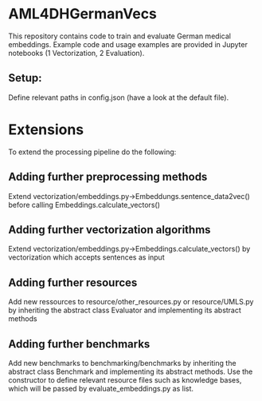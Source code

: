 # AML4DHGermanVecs
This repository contains code to train and evaluate German medical embeddings.
Example code and usage examples are provided in Jupyter notebooks (1 Vectorization, 2 Evaluation).

## Setup:
Define relevant paths in config.json (have a look at the default file).


# Extensions
To extend the processing pipeline do the following:

## Adding further preprocessing methods
Extend vectorization/embeddings.py->Embeddungs.sentence_data2vec() before calling Embeddings.calculate_vectors()

## Adding further vectorization algorithms
Extend vectorization/embeddings.py->Embeddings.calculate_vectors() by vectorization which accepts sentences as input

## Adding further resources
Add new ressources to resource/other_resources.py or resource/UMLS.py by inheriting the abstract class Evaluator and implementing its abstract methods

## Adding further benchmarks
Add new benchmarks to benchmarking/benchmarks by inheriting the abstract class Benchmark and implementing its abstract methods. 
Use the constructor to define relevant resource files such as knowledge bases, which will be passed by evaluate_embeddings.py as list.
